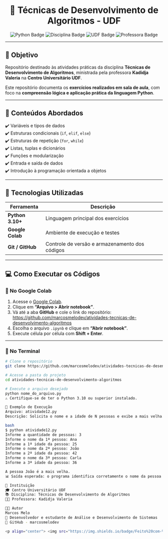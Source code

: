 <h1 align="center">🧮 Técnicas de Desenvolvimento de Algoritmos - UDF</h1>

<p align="center">
  <img src="https://img.shields.io/badge/Linguagem-Python%203.10+-blue?logo=python&logoColor=white" alt="Python Badge">
  <img src="https://img.shields.io/badge/Disciplina-Técnicas%20de%20Desenvolvimento%20de%20Algoritmos-orange" alt="Disciplina Badge">
  <img src="https://img.shields.io/badge/Instituição-UDF-green" alt="UDF Badge">
  <img src="https://img.shields.io/badge/Professor(a)-Kadidja%20Valeria-purple" alt="Professora Badge">
</p>

---

## 🎯 Objetivo

Repositório destinado às atividades práticas da disciplina **Técnicas de Desenvolvimento de Algoritmos**, ministrada pela professora **Kadidja Valeria** na **Centro Universitário UDF**.  

Este repositório documenta os **exercícios realizados em sala de aula**, com foco na **compreensão lógica e aplicação prática da linguagem Python**.

---

## 🧠 Conteúdos Abordados

✔️ Variáveis e tipos de dados  
✔️ Estruturas condicionais (`if`, `elif`, `else`)  
✔️ Estruturas de repetição (`for`, `while`)  
✔️ Listas, tuplas e dicionários  
✔️ Funções e modularização  
✔️ Entrada e saída de dados  
✔️ Introdução à programação orientada a objetos  

---

## 🐍 Tecnologias Utilizadas

| Ferramenta | Descrição |
|-------------|------------|
| **Python 3.10+** | Linguagem principal dos exercícios |
| **Google Colab** | Ambiente de execução e testes |
| **Git / GitHub** | Controle de versão e armazenamento dos códigos |

---

## 💻 Como Executar os Códigos

### 🔹 No Google Colab

1. Acesse o [Google Colab](https://colab.research.google.com/).  
2. Clique em **“Arquivo > Abrir notebook”**.  
3. Vá até a aba **GitHub** e cole o link do repositório:  
https://github.com/marcosmelodev/atividades-tecnicas-de-desenvolvimento-algoritmos
4. Escolha o arquivo `.ipynb` e clique em **“Abrir notebook”**.  
5. Execute célula por célula com **Shift + Enter**.

---

### 🔹 No Terminal 

```bash
# Clone o repositório
git clone https://github.com/marcosmelodev/atividades-tecnicas-de-desenvolvimento-algoritmos.git

# Acesse a pasta do projeto
cd atividades-tecnicas-de-desenvolvimento-algoritmos

# Execute o arquivo desejado
python nome_do_arquivo.py
⚠️ Certifique-se de ter o Python 3.10 ou superior instalado.

🧩 Exemplo de Execução
Arquivo: atividade12.py
Descrição: Solicita o nome e a idade de N pessoas e exibe a mais velha.

bash
$ python atividade12.py
Informe a quantidade de pessoas: 3
Informe o nome da 1ª pessoa: Ana
Informe a 1ª idade da pessoa: 25
Informe o nome da 2ª pessoa: João
Informe a 2ª idade da pessoa: 42
Informe o nome da 3ª pessoa: Carla
Informe a 3ª idade da pessoa: 36

A pessoa João é a mais velha.
📊 Saída esperada: o programa identifica corretamente o nome da pessoa mais velha entre as informadas.

📘 Instituição
🎓 Centro Universitário UDF
📚 Disciplina: Técnicas de Desenvolvimento de Algoritmos
👩‍🏫 Professora: Kadidja Valeria

👨‍💻 Autor
Marcos Melo
📍 Desenvolvedor e estudante de Análise e Desenvolvimento de Sistemas
🔗 GitHub - marcosmelodev

<p align="center"> <img src="https://img.shields.io/badge/Feito%20com-%E2%9D%A4%20e%20Python-blue?logo=python&logoColor=white" alt="Feito com amor e Python"> </p> <p align="center"> <i>“Programar é transformar lógica em resultado.”</i> </p> ```
